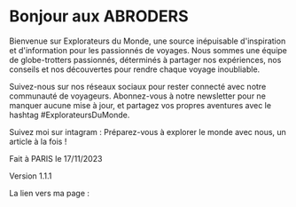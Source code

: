 # Bonjour aux ABRODERS
Bienvenue sur Explorateurs du Monde, une source inépuisable d'inspiration et d'information pour les passionnés de voyages. Nous sommes une équipe de globe-trotters passionnés, déterminés à partager nos expériences, nos conseils et nos découvertes pour rendre chaque voyage inoubliable.

Suivez-nous sur nos réseaux sociaux pour rester connecté avec notre communauté de voyageurs. Abonnez-vous à notre newsletter pour ne manquer aucune mise à jour, et partagez vos propres aventures avec le hashtag #ExplorateursDuMonde.

Suivez moi sur intagram : [
](https://www.instagram.com/armedooo/)
Préparez-vous à explorer le monde avec nous, un article à la fois !

Fait à PARIS le 17/11/2023

Version 1.1.1



La lien vers ma page : 
